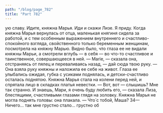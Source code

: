 ```yaml
---
path: "/blog/page_782"
title: "Part 782"
---
```


ую славу. Идите, княжна Марья. Иди и скажи Лизе. Я приду.
Когда княжна Марья вернулась от отца, маленькая княгиня сидела за работой, и с тем особенным выражением внутреннего и счастливо-спокойного взгляда, свойственного только беременным женщинам, посмотрела на княжну Марью. Видно было, что глаза ее не видали княжны Марьи, а смотрели вглубь — в себя — во что-то счастливое и таинственное, совершающееся в ней.
— Marie, — сказала она, отстраняясь от пялец и переваливаясь назад, — дай сюда твою руку. — Она взяла руку княжны и наложила ее себе на живот.
Глаза ее улыбались ожидая, губка с усиками поднялась, и детски-счастливо осталась поднятою.
Княжна Марья стала на колени перед ней, и спрятала лицо в складках платья невестки.
— Вот, вот — слышишь? Мне так странно. И знаешь, Мари, я очень буду любить его, — сказала Лиза, блестящими, счастливыми глазами глядя на золовку. Княжна Марья не могла поднять головы: она плакала.
— Что́ с тобой, Маша?
34— Ничего... так мне грустно стало... грустно об 
